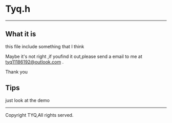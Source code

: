 # Tyq.h

--------------

## What it is

this file include something that I think

Maybe it's not right ,if youfind it out,please send a email to me at tyq11186192@outlook.com .

Thank you

## Tips

just look at the demo


---------------------

Copyright TYQ,All rights served.
